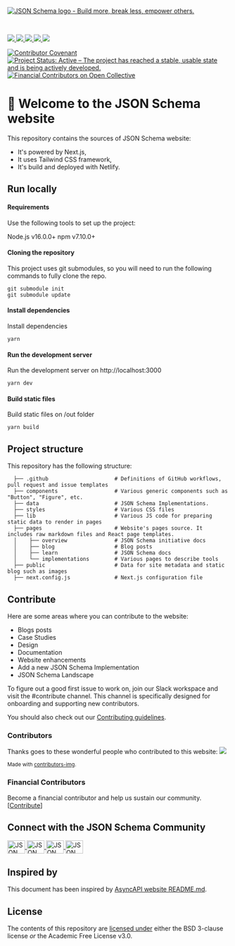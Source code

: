 [![JSON Schema logo - Build more, break less, empower others.](https://raw.githubusercontent.com/json-schema-org/.github/main/assets/json-schema-banner.png)](https://json-schema.org)

<br/>
<p>
    <a href="https://github.com/json-schema-org/website/graphs/contributors" alt="JSON Schema GitHub website contributors">
      <img src="https://img.shields.io/github/contributors/json-schema-org/website?color=orange" />
    </a>
    <a href="https://github.com/json-schema-org/website/issues?q=is%3Aissue+is%3Aopen+label%3A%22good+first+issue%22" alt="Good First JSON Schema issue">
      <img src="https://img.shields.io/github/issues/json-schema-org/website/good%20first%20issue.svg?color=%23DDDD00" />
    </a>
    <a href="https://github.com/json-schema-org/.github/blob/main/CODE_OF_CONDUCT.md" alt="Contributor Covenant">
      <img src="https://img.shields.io/badge/Contributor%20Covenant-2.1-4baaaa.svg" />
    </a> 
    <a href="https://www.repostatus.org/#active" alt="Repo status">
      <img src="https://www.repostatus.org/badges/latest/active.svg" />
    </a> 
    <a href="https://json-schema.org/slack" alt="JSON Schema Slack">
      <img src="https://img.shields.io/badge/Slack-json--schema-@website.svg?logo=slack&color=yellow" />
    </a>   
</p>

[![Contributor Covenant](https://img.shields.io/badge/Contributor%20Covenant-2.1-4baaaa.svg)](https://github.com/json-schema-org/.github/blob/main/CODE_OF_CONDUCT.md)
[![Project Status: Active – The project has reached a stable, usable state and is being actively developed.](https://www.repostatus.org/badges/latest/active.svg)](https://www.repostatus.org/#active)
[![Financial Contributors on Open Collective](https://opencollective.com/json-schema/all/badge.svg?label=financial+contributors)](https://opencollective.com/json-schema)


# 👋 Welcome to the JSON Schema website
This repository contains the sources of JSON Schema website:

* It's powered by Next.js,
* It uses Tailwind CSS framework,
* It's build and deployed with Netlify.

## Run locally

#### Requirements
Use the following tools to set up the project:

Node.js v16.0.0+
npm v7.10.0+

#### Cloning the repository
This project uses git submodules, so you will need to run the following commands to fully clone the repo.
```
git submodule init
git submodule update
```

#### Install dependencies

Install dependencies
```
yarn
```

#### Run the development server

Run the development server on http://localhost:3000
```
yarn dev
```

#### Build static files 

Build static files on /out folder
```
yarn build
```

## Project structure

This repository has the following structure:

<!-- If you make any changes in the project structure, remember to update it. -->

```text
  ├── .github                     # Definitions of GitHub workflows, pull request and issue templates
  ├── components                  # Various generic components such as "Button", "Figure", etc.
  ├── data                        # JSON Schema Implementations.
  ├── styles                      # Various CSS files
  ├── lib                         # Various JS code for preparing static data to render in pages
  ├── pages                       # Website's pages source. It includes raw markdown files and React page templates.
  │    ├── overview               # JSON Schema initiative docs
  │    ├── blog                   # Blog posts
  │    ├── learn                  # JSON Schema docs
  │    └── implementations        # Various pages to describe tools
  ├── public                      # Data for site metadata and static blog such as images
  ├── next.config.js              # Next.js configuration file

```

## Contribute

Here are some areas where you can contribute to the website:
- Blogs posts
- Case Studies
- Design
- Documentation
- Website enhancements
- Add a new JSON Schema Implementation
- JSON Schema Landscape

To figure out a good first issue to work on, join our Slack workspace and visit the #contribute channel. This channel is specifically designed for onboarding and supporting new contributors.

You should also check out our [Contributing guidelines](./CONTRIBUTING.md).



### Contributors

Thanks goes to these wonderful people who contributed to this website:
<a href = "https://github.com/json-schema-org/website/graphs/contributors">
  <img src = "https://contrib.rocks/image?repo=json-schema-org/website"/>
</a>

<sub>Made with [contributors-img](https://contrib.rocks).</sub>

### Financial Contributors

Become a financial contributor and help us sustain our community. [[Contribute](https://opencollective.com/json-schema/contribute)]

## Connect with the JSON Schema Community

<p align="left">
    <a href="https://json-schema.org/slack" target="blank">
      <img align="center" src="https://img.icons8.com/color/48/null/slack-new.png" alt="JSON Schema Slack" height="30" width="40" />
    </a>
    <a href="https://twitter.com/jsonschema" target="blank">
      <img align="center" src="https://raw.githubusercontent.com/rahuldkjain/github-profile-readme-generator/master/src/images/icons/Social/twitter.svg" alt="JSON Schema Twitter" height="30" width="40" />
    </a>
    <a href="https://www.linkedin.com/company/jsonschema" target="blank">
      <img align="center" src="https://raw.githubusercontent.com/rahuldkjain/github-profile-readme-generator/master/src/images/icons/Social/linked-in-alt.svg" alt="JSON Schema LinkedIn" height="30" width="40" />
    </a>
    <a href="https://www.youtube.com/@JSONSchemaOrgOfficial" target="blank">
      <img align="center" src="https://raw.githubusercontent.com/rahuldkjain/github-profile-readme-generator/master/src/images/icons/Social/youtube.svg" alt="JSON Schema YouTube" height="30" width="40" />
    </a>
</p>

## Inspired by
This document has been inspired by [AsyncAPI website README.md](https://github.com/asyncapi/website/blob/master/README.md).

## License
The contents of this repository are [licensed under](./LICENSE) either the BSD 3-clause license *or* the Academic Free License v3.0.

